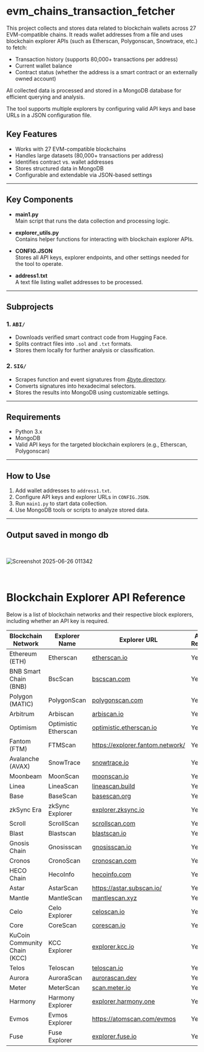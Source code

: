 # evm_chains_transaction_fetcher

This project collects and stores data related to blockchain wallets across 27 EVM-compatible chains. It reads wallet addresses from a file and uses blockchain explorer APIs (such as Etherscan, Polygonscan, Snowtrace, etc.) to fetch:

- Transaction history (supports 80,000+ transactions per address)
- Current wallet balance
- Contract status (whether the address is a smart contract or an externally owned account)

All collected data is processed and stored in a MongoDB database for efficient querying and analysis.

The tool supports multiple explorers by configuring valid API keys and base URLs in a JSON configuration file.

## Key Features

- Works with 27 EVM-compatible blockchains
- Handles large datasets (80,000+ transactions per address)
- Identifies contract vs. wallet addresses
- Stores structured data in MongoDB
- Configurable and extendable via JSON-based settings
---
## Key Components

- **main1.py**  
  Main script that runs the data collection and processing logic.

- **explorer_utils.py**  
  Contains helper functions for interacting with blockchain explorer APIs.

- **CONFIG.JSON**  
  Stores all API keys, explorer endpoints, and other settings needed for the tool to operate.

- **address1.txt**  
  A text file listing wallet addresses to be processed.

---
## Subprojects

### 1. `ABI/`

- Downloads verified smart contract code from Hugging Face.
- Splits contract files into `.sol` and `.txt` formats.
- Stores them locally for further analysis or classification.

### 2. `SIG/`

- Scrapes function and event signatures from [4byte.directory](https://www.4byte.directory/).
- Converts signatures into hexadecimal selectors.
- Stores the results into MongoDB using customizable settings.

---

## Requirements

- Python 3.x
- MongoDB
- Valid API keys for the targeted blockchain explorers (e.g., Etherscan, Polygonscan)

---

## How to Use

1. Add wallet addresses to `address1.txt`.
2. Configure API keys and explorer URLs in `CONFIG.JSON`.
3. Run `main1.py` to start data collection.
4. Use MongoDB tools or scripts to analyze stored data.

---
## Output saved in mongo db
<br>

![Screenshot 2025-06-26 011342](https://github.com/user-attachments/assets/a624f34b-8a81-4716-b496-dde43cffc03b)

<br>

# Blockchain Explorer API Reference

Below is a list of blockchain networks and their respective block explorers, including whether an API key is required.

| **Blockchain Network**                  | **Explorer Name**       | **Explorer URL**                                  | **API Key Required?** |
|----------------------------------------|--------------------------|---------------------------------------------------|------------------------|
| Ethereum (ETH)                         | Etherscan               | [etherscan.io](https://etherscan.io/)             | Yes                    |
| BNB Smart Chain (BNB)                  | BscScan                 | [bscscan.com](https://bscscan.com/)               | Yes                    |
| Polygon (MATIC)                        | PolygonScan             | [polygonscan.com](https://polygonscan.com/)       | Yes                    |
| Arbitrum                               | Arbiscan                | [arbiscan.io](https://arbiscan.io/)               | Yes                    |
| Optimism                               | Optimistic Etherscan    | [optimistic.etherscan.io](https://optimistic.etherscan.io/) | Yes          |
| Fantom (FTM)                           | FTMScan                 | https://explorer.fantom.network/                                  | Yes                    |
| Avalanche (AVAX)                       | SnowTrace               | [snowtrace.io](https://snowtrace.io/)             | Yes                    |
| Moonbeam                               | MoonScan                | [moonscan.io](https://moonscan.io/)               | Yes                    |
| Linea                                  | LineaScan               | [lineascan.build](https://lineascan.build/)       | Yes                    |
| Base                                   | BaseScan                | [basescan.org](https://basescan.org/)             | Yes                    |
| zkSync Era                             | zkSync Explorer         | [explorer.zksync.io](https://explorer.zksync.io/) | Yes                    |
| Scroll                                 | ScrollScan              | [scrollscan.com](https://scrollscan.com/)         | Yes                    |
| Blast                                  | Blastscan               | [blastscan.io](https://blastscan.io/)             | Yes                    |
| Gnosis Chain                           | Gnosisscan              | [gnosisscan.io](https://gnosisscan.io/)           | Yes                    |
| Cronos                                 | CronoScan               | [cronoscan.com](https://cronoscan.com/)           | Yes                    |
| HECO Chain                             | HecoInfo                | [hecoinfo.com](https://hecoinfo.com/)             | Yes                    |
| Astar                                  | AstarScan               | https://astar.subscan.io/                                   | Yes                    |
| Mantle                                 | MantleScan              | [mantlescan.xyz](https://mantlescan.xyz/)         | Yes                    |
| Celo                                   | Celo Explorer           | [celoscan.io](https://celoscan.io/)               | Yes                    |
| Core                                   | CoreScan                | [corescan.io](https://corescan.io/)               | Yes                    |
| KuCoin Community Chain (KCC)           | KCC Explorer            | [explorer.kcc.io](https://explorer.kcc.io/)       | Yes                    |
| Telos                                  | Teloscan                | [teloscan.io](https://teloscan.io/)               | Yes                    |
| Aurora                                 | AuroraScan              | [aurorascan.dev](https://aurorascan.dev/)         | Yes                    |
| Meter                                  | MeterScan               | [scan.meter.io](https://scan.meter.io/)           | Yes                    |
| Harmony                                | Harmony Explorer        | [explorer.harmony.one](https://explorer.harmony.one/) | Yes               |
| Evmos                                  | Evmos Explorer          | https://atomscan.com/evmos                                 | Yes                    |
| Fuse                                   | Fuse Explorer           | [explorer.fuse.io](https://explorer.fuse.io/)     | Yes                    |






